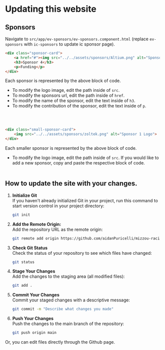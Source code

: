 # Updating this website

## Sponsors

Navigate to `src/app/ev-sponsors/ev-sponsors.component.html` (replace `ev-sponsors` with `ic-sponsors` to update ic sponsor page). 

```html
<div class="sponsor-card">
    <a href="#"><img src="../../assets/sponsors/Altium.png" alt="Sponsor 1 Logo"></a>
    <h3>Sponsor 4</h3>
    <p>Funding</p>
</div>
```
Each sponsor is represented by the above block of code. 
+ To modify the logo image, edit the path inside of `src`.
+ To modify the sponsors url, edit the path inside of `href`.
+ To modify the name of the sponsor, edit the text inside of `h3`.
+ To modify the contribution of the sponsor, edit the text inside of `p`.


<br><br>
```html
<div class="small-sponsor-card">
    <img src="../../assets/sponsors/zoltek.png" alt="Sponsor 1 Logo">
</div>
```
Each smaller sponsor is represented by the above block of code.
+ To modify the logo image, edit the path inside of `src`.
If you would like to add a new sponsor, copy and paste the respective block of code.
<br><br>

## How to update the site with your changes.
1. **Initialize Git**  
If you haven't already initialized Git in your project, run this command to start version control in your project directory:
   ```bash
   git init
   ```
2. **Add the Remote Origin:**  
Add the repository URL as the remote origin:
   ```bash
   git remote add origin https://github.com/aidanPuricelli/mizzou-racing.git
   ```
3. **Check Git Status**  
Check the status of your repository to see which files have changed:
   ```bash
   git status
   ```
4. **Stage Your Changes**  
Add the changes to the staging area (all modified files):
   ```bash
   git add .
   ```
5. **Commit Your Changes**  
Commit your staged changes with a descriptive message:
   ```bash
   git commit -m "Describe what changes you made"
   ```
6. **Push Your Changes**  
Push the changes to the main branch of the repository:
   ```bash
   git push origin main
   ```

Or, you can edit files directly through the Github page.
